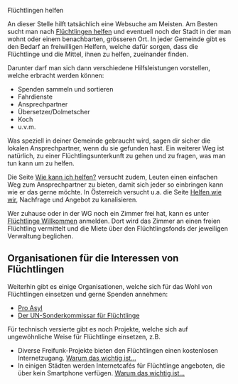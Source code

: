 Flüchtlingen helfen

An dieser Stelle hilft tatsächlich eine Websuche am Meisten. Am Besten sucht man nach [Flüchtlingen helfen](http://www.google.com/search?q=flüchtlingen+helfen) und eventuell noch der Stadt in der man wohnt oder einem benachbarten, grösseren Ort. In jeder Gemeinde gibt es den Bedarf an freiwilligen Helfern, welche dafür sorgen, dass die Flüchtlinge und die Mittel, ihnen zu helfen, zueinander finden.

Darunter darf man sich dann verschiedene Hilfsleistungen vorstellen, welche erbracht werden können:

 * Spenden sammeln und sortieren
 * Fahrdienste
 * Ansprechpartner
 * Übersetzer/Dolmetscher
 * Koch
 * u.v.m.

Was speziell in deiner Gemeinde gebraucht wird, sagen dir sicher die lokalen Ansprechpartner, wenn du sie gefunden hast. Ein weiterer Weg ist natürlich, zu einer Flüchtlingsunterkunft zu gehen und zu fragen, was man tun kann um zu helfen.

Die Seite [Wie kann ich helfen?](http://wie-kann-ich-helfen.info/) versucht zudem, Leuten einen einfachen Weg zum Ansprechpartner zu bieten, damit sich jeder so einbringen kann wie er das gerne möchte.
In Österreich versucht u.a. die Seite [Helfen wie wir](https://www.helfenwiewir.at/), Nachfrage und Angebot zu kanalisieren.

Wer zuhause oder in der WG noch ein Zimmer frei hat, kann es unter [Flüchtlinge Willkommen](http://www.fluechtlinge-willkommen.de/) anmelden. Dort wird das Zimmer an einen freien Flüchtling vermittelt und die Miete über den Flüchtlingsfonds der jeweiligen Verwaltung beglichen.

Organisationen für die Interessen von Flüchtlingen
--------------------------------------------------

Weiterhin gibt es einige Organisationen, welche sich für das Wohl von Flüchtlingen einsetzen und gerne Spenden annehmen:

 * [Pro Asyl](http://www.proasyl.de/)
 * [Der UN-Sonderkommissar für Flüchtlinge](http://www.unhcr.ch/)

Für technisch versierte gibt es noch Projekte, welche sich auf ungewöhnliche Weise für Flüchtlinge einsetzen, z.B.

 * Diverse Freifunk-Projekte bieten den Flüchtlingen einen kostenlosen Internetzugang. [Warum das wichtig ist…](/smartphone-internet.html)
 * In einigen Städten werden Internetcafés für Flüchtlinge angeboten, die über kein Smartphone verfügen. [Warum das wichtig ist…](/smartphone-internet.html)
